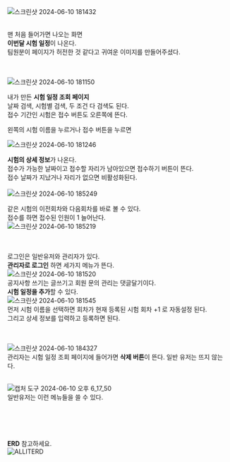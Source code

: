 ![스크린샷 2024-06-10 181432](https://github.com/tyt9/ALLIT/assets/143326223/c3bfb91d-3a8b-4c00-b232-31e36b247b81)<br><br>

맨 처음 들어가면 나오는 화면<br>
**이번달 시험 일정**이 나온다.<br>
팀원분이 페이지가 허전한 것 같다고 귀여운 이미지를 만들어주셨다.<br><br><br>

![스크린샷 2024-06-10 181150](https://github.com/tyt9/ALLIT/assets/143326223/8348e6d8-a225-43e7-a16a-4841ed5ecd79)<br>

내가 만든 **시험 일정 조회 페이지**<br>
날짜 검색, 시험별 검색, 두 조건 다 검색도 된다.<br>
접수 기간인 시험은 접수 버튼도 오른쪽에 뜬다.<br>

왼쪽의 시험 이름을 누르거나 접수 버튼을 누르면<br>

![스크린샷 2024-06-10 181246](https://github.com/tyt9/ALLIT/assets/143326223/cc3b0210-764c-43b6-b7f5-211e843660af)<br>

**시험의 상세 정보**가 나온다.<br>
접수가 가능한 날짜이고 접수할 자리가 남아있으면 접수하기 버튼이 뜬다.<br>
접수 날짜가 지났거나 자리가 없으면 비활성화된다.<br><br>
![스크린샷 2024-06-10 185249](https://github.com/tyt9/ALLIT/assets/143326223/80bdc012-a35e-4fb3-b9f3-f98377422bd4)<br>


같은 시험의 이전회차와 다음회차를 바로 볼 수 있다.<br>
접수를 하면 접수된 인원이 1 늘어난다.<br>
![스크린샷 2024-06-10 185219](https://github.com/tyt9/ALLIT/assets/143326223/2dd26f75-d994-4e6c-8cbb-e7db11bf0a6d)<br><br><br>

로그인은 일반유저와 관리자가 있다.<br>
**관리자로 로그인** 하면 세가지 메뉴가 뜬다.<br>
![스크린샷 2024-06-10 181520](https://github.com/tyt9/ALLIT/assets/143326223/20ae6ff9-bf44-4279-8da7-c4713915d7d7)<br>
공지사항 쓰기는 글쓰기고 회원 문의 관리는 댓글달기이다.<br>
**시험 일정을 추가**할 수 있다.<br>
![스크린샷 2024-06-10 181545](https://github.com/tyt9/ALLIT/assets/143326223/51828271-e5ad-4199-abca-432f4d57726c)<br>
먼저 시험 이름을 선택하면 회차가 현재 등록된 시험 회차 +1 로 자동설정 된다.<br>
그리고 상세 정보를 입력하고 등록하면 된다.<br><br><br>

![스크린샷 2024-06-10 184327](https://github.com/tyt9/ALLIT/assets/143326223/60d7e1e2-3f47-4cf3-a3be-2be6bf4a0a24)<br>
관리자는 시험 일정 조회 페이지에 들어가면 **삭제 버튼**이 뜬다. 일반 유저는 뜨지 않는다.<br><br>


![캡처 도구 2024-06-10 오후 6_17_50](https://github.com/tyt9/ALLIT/assets/143326223/68789d45-e46f-48fc-a645-e98fad3ddfe3)<br>
일반유저는 이런 메뉴들을 쓸 수 있다.<br><br><br><br><br><br>
**ERD** 참고하세요.<br>
![ALLITERD](https://github.com/tyt9/ALLIT/assets/143326223/a544e08e-0001-484a-9bb2-3d40033d9b23)

